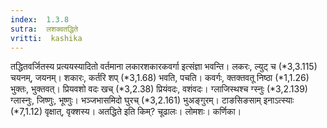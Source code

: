 ```yaml
---
index:  1.3.8
sutra:  लशक्वतद्धिते
vritti:  kashika 
---
```


तद्धितवर्जितस्य प्रत्ययस्यादितो वर्तमाना लकारशकारकवर्गा इत्संज्ञा भवन्ति। लकरः, ल्युट् च (*3,3.115) चयनम्, जयनम्। शकारः, कर्तरि शप् (*3,1.68) भवति, पचति। कवर्गः, क्तक्तवतू निष्ठा (*1,1.26) भुक्तः, भुक्तवत्। प्रियवशो वदः खच् (*3,2.38) प्रियंवदः, वशंवदः। ग्लाजिस्थश्च ग्स्नुः (*3,2.139) ग्लास्नुः, जिष्णुः, भूष्णुः। भञ्जभासमिदो घुरच् (*3,2.161) भुअङ्गुरम्। टाङसिङसाम् इनाऽत्स्याः (*7,1.12) वृक्षात्, वृक्शस्य। अतद्धिते इति किम्? चूढालः। लोमशः। कर्णिका।

